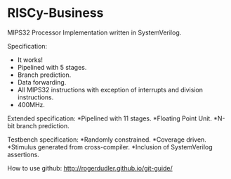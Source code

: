 # RISCy-Business
MIPS32 Processor Implementation written in SystemVerilog.

Specification:
  * It works!
  * Pipelined with 5 stages.
  * Branch prediction.
  * Data forwarding.
  * All MIPS32 instructions with exception of interrupts and division instructions.
  * 400MHz.
    
Extended specification:
  *Pipelined with 11 stages.
  *Floating Point Unit.
  *N-bit branch prediction.
    
Testbench specification:
  *Randomly constrained.
  *Coverage driven.
  *Stimulus generated from cross-compiler.
  *Inclusion of SystemVerilog assertions.
    
How to use github:
http://rogerdudler.github.io/git-guide/
    
